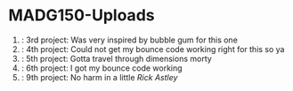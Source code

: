 # MADG150-Uploads

1. : 3rd project: Was very inspired by bubble gum for this one
1. : 4th project: Could not get my bounce code working right for this so ya
1. : 5th project: Gotta travel through dimensions morty
1. : 6th project: I got my bounce code working
1. : 9th project: No harm in a little *Rick Astley*
